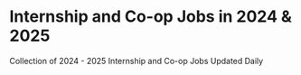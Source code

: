 # Internship and Co-op Jobs in 2024 & 2025
Collection of 2024 - 2025 Internship and Co-op Jobs Updated Daily
